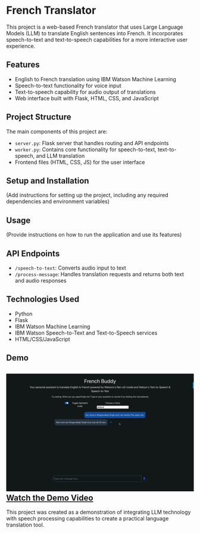 # French Translator

This project is a web-based French translator that uses Large Language Models (LLM) to translate English sentences into French. It incorporates speech-to-text and text-to-speech capabilities for a more interactive user experience.

## Features

- English to French translation using IBM Watson Machine Learning
- Speech-to-text functionality for voice input
- Text-to-speech capability for audio output of translations
- Web interface built with Flask, HTML, CSS, and JavaScript

## Project Structure

The main components of this project are:

- `server.py`: Flask server that handles routing and API endpoints
- `worker.py`: Contains core functionality for speech-to-text, text-to-speech, and LLM translation
- Frontend files (HTML, CSS, JS) for the user interface

## Setup and Installation

(Add instructions for setting up the project, including any required dependencies and environment variables)

## Usage

(Provide instructions on how to run the application and use its features)

## API Endpoints

- `/speech-to-text`: Converts audio input to text
- `/process-message`: Handles translation requests and returns both text and audio responses

## Technologies Used

- Python
- Flask
- IBM Watson Machine Learning
- IBM Watson Speech-to-Text and Text-to-Speech services
- HTML/CSS/JavaScript

## Demo
![Demo Screenshot](https://github.com/axiom19/French-Translator/blob/main/demo/Demo%20SS.png)
[Watch the Demo Video](https://github.com/axiom19/French-Translator/blob/main/demo/Demo%20Vid.mov)
---

This project was created as a demonstration of integrating LLM technology with speech processing capabilities to create a practical language translation tool.
